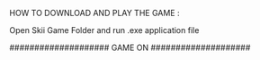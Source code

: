 HOW TO DOWNLOAD AND PLAY THE GAME :

Open Skii Game Folder and run .exe application file

#################### GAME ON ####################

